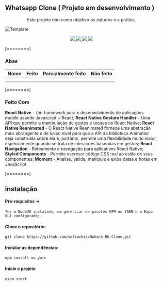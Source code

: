 ## Whatsapp Clone ( Projeto em desenvolvimento )
<p align="center">
	Este projeto tem como objetivo os estudos e a prática.

![Template](https://github.com/solrachix/Whatsapp-RN-Clone/blob/master/assets/Template.png?raw=true)
</p>

<p align="center">
<a aria-label="Versão do Node" href="https://github.com/nodejs/node/blob/master/doc/changelogs/CHANGELOG_V12.md#12.14.1">
    <img src="https://img.shields.io/badge/node.js@lts-12.14.1-informational?logo=Node.JS"></img>
  </a>
 <a aria-label="Versão do React" href="https://github.com/facebook/react/blob/master/CHANGELOG.md#16120-november-14-2019">
    <img src="https://img.shields.io/badge/react-16.9.0-informational?logo=react"></img>
  </a>
   <a aria-label="Versão do React Native" href="https://github.com/facebook/react/blob/master/CHANGELOG.md#16120-november-14-2019">
    <img src="https://img.shields.io/badge/react%20native-0.61-informational?logo=react"></img>
  </a>
  <a aria-label="Versão do Expo" href="https://www.npmjs.com/package/expo-cli/v/3.11.5">
    <img src="https://img.shields.io/badge/expo--CLI-3.11.5-informational?logo=expo"></img>
  </a>
</p>

[========]

### Abas
|  Nome |  Feito  | Parcialmente feito  | Não feito  |
| ------------ | ------------ | ------------ | ------------ |
|   |   |   |   |
|   |   |   |   |


[========]
### Feito Com
<strong>React Native</strong> - Um framework para o desenvolvimento de aplicações mobile usando Javascript + React;
<strong>React Native Gesture Handler</strong> - Uma API que permite a manipulação de gestos e toques no React Native;
<strong>React Native Reanimated</strong> - O React Native Reanimated fornece uma abstração mais abrangente e de baixo nível para que a API da biblioteca Animated seja construída sobre ela e, portanto, permite uma flexibilidade muito maior, especialmente quando se trata de interações baseadas em gestos;
<strong>React Navigation</strong> - Roteamento e navegação para aplicativos React Native;
<strong>Styled Components</strong> - Permite escrever código CSS real ao estilo de seus componentes;
<strong>Moment</strong> - Analise, valide, manipule e exiba datas e horas em JavaScript.

[========]

## instalação

#### Pré-requisitos -> 
	Ter o NodeJS instalado, um gerenciar de pacotes NPM ou YARN e o Expo CLI configurado;
#### Clone o repositório: 
	git clone https://github.com/solrachix/Nubank-RN-Clone.git

#### Instalar as dependências: 
	npm install ou yarn
#### Inicie o projeto
	expo start
